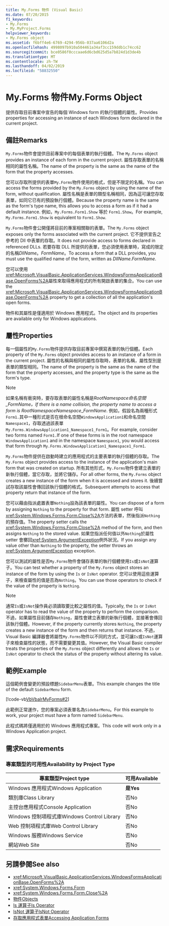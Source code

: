 ```yaml
---
title: My.Forms 物件 (Visual Basic)
ms.date: 07/20/2015
f1_keywords:
- My.Forms
- My.MyProject.Forms
helpviewer_keywords:
- My.Forms object
ms.assetid: f6bff4e6-6769-4294-956b-037aa6106d2a
ms.openlocfilehash: 4998097b910a504461a34af3cc159ddb1c74cc62
ms.sourcegitcommit: bce0586f0cccaae6d6cbd625d5a7b824d1d3de4b
ms.translationtype: MT
ms.contentlocale: zh-TW
ms.lasthandoff: 04/02/2019
ms.locfileid: "58832550"
---
```

# <a name="myforms-object"></a><span data-ttu-id="9056a-102">My.Forms 物件</span><span class="sxs-lookup"><span data-stu-id="9056a-102">My.Forms Object</span></span>
<span data-ttu-id="9056a-103">提供存取目前專案中宣告的每個 Windows form 的執行個體的屬性。</span><span class="sxs-lookup"><span data-stu-id="9056a-103">Provides properties for accessing an instance of each Windows form declared in the current project.</span></span>  
  
## <a name="remarks"></a><span data-ttu-id="9056a-104">備註</span><span class="sxs-lookup"><span data-stu-id="9056a-104">Remarks</span></span>  
 <span data-ttu-id="9056a-105">`My.Forms`物件會提供目前專案中的每個表單的執行個體。</span><span class="sxs-lookup"><span data-stu-id="9056a-105">The `My.Forms` object provides an instance of each form in the current project.</span></span> <span data-ttu-id="9056a-106">屬性存取表單的名稱相同的屬性名稱。</span><span class="sxs-lookup"><span data-stu-id="9056a-106">The name of the property is the same as the name of the form that the property accesses.</span></span>   
  
 <span data-ttu-id="9056a-107">您可以存取所提供的表單`My.Forms`物件使用的格式，但是不限定的名稱。</span><span class="sxs-lookup"><span data-stu-id="9056a-107">You can access the forms provided by the `My.Forms` object by using the name of the form, without qualification.</span></span> <span data-ttu-id="9056a-108">屬性名稱是表單的類型名稱相同，因為這可讓您存取表單，如同它已有的預設執行個體。</span><span class="sxs-lookup"><span data-stu-id="9056a-108">Because the property name is the same as the form's type name, this allows you to access a form as if it had a default instance.</span></span> <span data-ttu-id="9056a-109">例如，`My.Forms.Form1.Show` 等於 `Form1.Show`。</span><span class="sxs-lookup"><span data-stu-id="9056a-109">For example, `My.Forms.Form1.Show` is equivalent to `Form1.Show`.</span></span>  
  
 <span data-ttu-id="9056a-110">`My.Forms`物件會公開僅將目前的專案相關聯的表單。</span><span class="sxs-lookup"><span data-stu-id="9056a-110">The `My.Forms` object exposes only the forms associated with the current project.</span></span> <span data-ttu-id="9056a-111">它不提供宣告之參考的 Dll 中表單的存取。</span><span class="sxs-lookup"><span data-stu-id="9056a-111">It does not provide access to forms declared in referenced DLLs.</span></span> <span data-ttu-id="9056a-112">若要存取 DLL 所提供的表單，您必須使用表單時，寫成的限定的名稱*DllName*。*FormName*。</span><span class="sxs-lookup"><span data-stu-id="9056a-112">To access a form that a DLL provides, you must use the qualified name of the form, written as *DllName*.*FormName*.</span></span>  
  
 <span data-ttu-id="9056a-113">您可以使用<xref:Microsoft.VisualBasic.ApplicationServices.WindowsFormsApplicationBase.OpenForms%2A>屬性來取得應用程式的所有開啟表單的集合。</span><span class="sxs-lookup"><span data-stu-id="9056a-113">You can use the <xref:Microsoft.VisualBasic.ApplicationServices.WindowsFormsApplicationBase.OpenForms%2A> property to get a collection of all the application's open forms.</span></span>  
  
 <span data-ttu-id="9056a-114">物件和其屬性是僅適用於 Windows 應用程式。</span><span class="sxs-lookup"><span data-stu-id="9056a-114">The object and its properties are available only for Windows applications.</span></span>  
  
## <a name="properties"></a><span data-ttu-id="9056a-115">屬性</span><span class="sxs-lookup"><span data-stu-id="9056a-115">Properties</span></span>  
 <span data-ttu-id="9056a-116">每一個屬性的`My.Forms`物件提供存取目前專案中撰寫表單的執行個體。</span><span class="sxs-lookup"><span data-stu-id="9056a-116">Each property of the `My.Forms` object provides access to an instance of a form in the current project.</span></span> <span data-ttu-id="9056a-117">屬性的名稱與相同的屬性存取時，表單的名稱，屬性型別是表單的類型相同。</span><span class="sxs-lookup"><span data-stu-id="9056a-117">The name of the property is the same as the name of the form that the property accesses, and the property type is the same as the form's type.</span></span>  
  
> [!NOTE]
>  <span data-ttu-id="9056a-118">如果名稱有衝突時，要存取表單的屬性名稱是*RootNamespace*_*命名空間*\_*FormName*。</span><span class="sxs-lookup"><span data-stu-id="9056a-118">If there is a name collision, the property name to access a form is *RootNamespace*_*Namespace*\_*FormName*.</span></span> <span data-ttu-id="9056a-119">例如，假設名為兩種形式`Form1.`其中一種形式是否在根命名空間`WindowsApplication1`和命名空間`Namespace1`，存取透過該表單`My.Forms.WindowsApplication1_Namespace1_Form1`。</span><span class="sxs-lookup"><span data-stu-id="9056a-119">For example, consider two forms named `Form1.`If one of these forms is in the root namespace `WindowsApplication1` and in the namespace `Namespace1`, you would access that form through `My.Forms.WindowsApplication1_Namespace1_Form1`.</span></span>  
  
 <span data-ttu-id="9056a-120">`My.Forms`物件提供在啟動時建立的應用程式的主要表單的執行個體的存取。</span><span class="sxs-lookup"><span data-stu-id="9056a-120">The `My.Forms` object provides access to the instance of the application's main form that was created on startup.</span></span> <span data-ttu-id="9056a-121">所有其他形式，`My.Forms`物件會建立表單的新執行個體，當它存取，並將它儲存。</span><span class="sxs-lookup"><span data-stu-id="9056a-121">For all other forms, the `My.Forms` object creates a new instance of the form when it is accessed and stores it.</span></span> <span data-ttu-id="9056a-122">後續嘗試存取該屬性會傳回該執行個體的格式。</span><span class="sxs-lookup"><span data-stu-id="9056a-122">Subsequent attempts to access that property return that instance of the form.</span></span>  
  
 <span data-ttu-id="9056a-123">您可以藉由指派處置表單`Nothing`設為該表單的屬性。</span><span class="sxs-lookup"><span data-stu-id="9056a-123">You can dispose of a form by assigning `Nothing` to the property for that form.</span></span> <span data-ttu-id="9056a-124">屬性 setter 呼叫<xref:System.Windows.Forms.Form.Close%2A>方法的表單，然後指派`Nothing`的預存值。</span><span class="sxs-lookup"><span data-stu-id="9056a-124">The property setter calls the <xref:System.Windows.Forms.Form.Close%2A> method of the form, and then assigns `Nothing` to the stored value.</span></span> <span data-ttu-id="9056a-125">如果您指派任何值以外`Nothing`於屬性 setter 會擲回<xref:System.ArgumentException>例外狀況。</span><span class="sxs-lookup"><span data-stu-id="9056a-125">If you assign any value other than `Nothing` to the property, the setter throws an <xref:System.ArgumentException> exception.</span></span>  
  
 <span data-ttu-id="9056a-126">您可以測試的屬性是否`My.Forms`物件會儲存表單的執行個體使用`Is`或`IsNot`運算子。</span><span class="sxs-lookup"><span data-stu-id="9056a-126">You can test whether a property of the `My.Forms` object stores an instance of the form by using the `Is` or `IsNot` operator.</span></span> <span data-ttu-id="9056a-127">您可以使用這些運算子，來檢查屬性的值是否為`Nothing`。</span><span class="sxs-lookup"><span data-stu-id="9056a-127">You can use those operators to check if the value of the property is `Nothing`.</span></span>  
  
> [!NOTE]
>  <span data-ttu-id="9056a-128">通常`Is`或`IsNot`操作員必須讀取要比較之屬性的值。</span><span class="sxs-lookup"><span data-stu-id="9056a-128">Typically, the `Is` or `IsNot` operator has to read the value of the property to perform the comparison.</span></span> <span data-ttu-id="9056a-129">不過，如果屬性目前儲存`Nothing`，屬性會建立表單的新執行個體，並接著會傳回該執行個體。</span><span class="sxs-lookup"><span data-stu-id="9056a-129">However, if the property currently stores `Nothing`, the property creates a new instance of the form and then returns that instance.</span></span> <span data-ttu-id="9056a-130">不過，Visual Basic 編譯器會將屬性`My.Forms`物件以不同的方式，並可讓`Is`或`IsNot`運算子來檢查屬性的狀態，而不需要變更其值。</span><span class="sxs-lookup"><span data-stu-id="9056a-130">However, the Visual Basic compiler treats the properties of the `My.Forms` object differently and allows the `Is` or `IsNot` operator to check the status of the property without altering its value.</span></span>  
  
## <a name="example"></a><span data-ttu-id="9056a-131">範例</span><span class="sxs-lookup"><span data-stu-id="9056a-131">Example</span></span>  
 <span data-ttu-id="9056a-132">這個範例會變更的預設標題`SidebarMenu`表單。</span><span class="sxs-lookup"><span data-stu-id="9056a-132">This example changes the title of the default `SidebarMenu` form.</span></span>  
  
 [!code-vb[VbVbalrMyForms#2](~/samples/snippets/visualbasic/VS_Snippets_VBCSharp/VbVbalrMyForms/VB/Class1.vb#2)]  
  
 <span data-ttu-id="9056a-133">此範例正常運作，您的專案必須表單名為`SidebarMenu`。</span><span class="sxs-lookup"><span data-stu-id="9056a-133">For this example to work, your project must have a form named `SidebarMenu`.</span></span>  
  
 <span data-ttu-id="9056a-134">此程式碼將僅適用於的 Windows 應用程式專案。</span><span class="sxs-lookup"><span data-stu-id="9056a-134">This code will work only in a Windows Application project.</span></span>  
  
## <a name="requirements"></a><span data-ttu-id="9056a-135">需求</span><span class="sxs-lookup"><span data-stu-id="9056a-135">Requirements</span></span>  
  
### <a name="availability-by-project-type"></a><span data-ttu-id="9056a-136">專案類型的可用性</span><span class="sxs-lookup"><span data-stu-id="9056a-136">Availability by Project Type</span></span>  
  
|<span data-ttu-id="9056a-137">專案類型</span><span class="sxs-lookup"><span data-stu-id="9056a-137">Project type</span></span>|<span data-ttu-id="9056a-138">可用</span><span class="sxs-lookup"><span data-stu-id="9056a-138">Available</span></span>|  
|---|---|  
|<span data-ttu-id="9056a-139">Windows 應用程式</span><span class="sxs-lookup"><span data-stu-id="9056a-139">Windows Application</span></span>|<span data-ttu-id="9056a-140">**是**</span><span class="sxs-lookup"><span data-stu-id="9056a-140">**Yes**</span></span>|  
|<span data-ttu-id="9056a-141">類別庫</span><span class="sxs-lookup"><span data-stu-id="9056a-141">Class Library</span></span>|<span data-ttu-id="9056a-142">否</span><span class="sxs-lookup"><span data-stu-id="9056a-142">No</span></span>|  
|<span data-ttu-id="9056a-143">主控台應用程式</span><span class="sxs-lookup"><span data-stu-id="9056a-143">Console Application</span></span>|<span data-ttu-id="9056a-144">否</span><span class="sxs-lookup"><span data-stu-id="9056a-144">No</span></span>|  
|<span data-ttu-id="9056a-145">Windows 控制項程式庫</span><span class="sxs-lookup"><span data-stu-id="9056a-145">Windows Control Library</span></span>|<span data-ttu-id="9056a-146">否</span><span class="sxs-lookup"><span data-stu-id="9056a-146">No</span></span>|  
|<span data-ttu-id="9056a-147">Web 控制項程式庫</span><span class="sxs-lookup"><span data-stu-id="9056a-147">Web Control Library</span></span>|<span data-ttu-id="9056a-148">否</span><span class="sxs-lookup"><span data-stu-id="9056a-148">No</span></span>|  
|<span data-ttu-id="9056a-149">Windows 服務</span><span class="sxs-lookup"><span data-stu-id="9056a-149">Windows Service</span></span>|<span data-ttu-id="9056a-150">否</span><span class="sxs-lookup"><span data-stu-id="9056a-150">No</span></span>|  
|<span data-ttu-id="9056a-151">網站</span><span class="sxs-lookup"><span data-stu-id="9056a-151">Web Site</span></span>|<span data-ttu-id="9056a-152">否</span><span class="sxs-lookup"><span data-stu-id="9056a-152">No</span></span>|  
  
## <a name="see-also"></a><span data-ttu-id="9056a-153">另請參閱</span><span class="sxs-lookup"><span data-stu-id="9056a-153">See also</span></span>

- <xref:Microsoft.VisualBasic.ApplicationServices.WindowsFormsApplicationBase.OpenForms%2A>
- <xref:System.Windows.Forms.Form>
- <xref:System.Windows.Forms.Form.Close%2A>
- [<span data-ttu-id="9056a-154">物件</span><span class="sxs-lookup"><span data-stu-id="9056a-154">Objects</span></span>](../../../visual-basic/language-reference/objects/index.md)
- [<span data-ttu-id="9056a-155">Is 運算子</span><span class="sxs-lookup"><span data-stu-id="9056a-155">Is Operator</span></span>](../../../visual-basic/language-reference/operators/is-operator.md)
- [<span data-ttu-id="9056a-156">IsNot 運算子</span><span class="sxs-lookup"><span data-stu-id="9056a-156">IsNot Operator</span></span>](../../../visual-basic/language-reference/operators/isnot-operator.md)
- [<span data-ttu-id="9056a-157">存取應用程式表單</span><span class="sxs-lookup"><span data-stu-id="9056a-157">Accessing Application Forms</span></span>](../../../visual-basic/developing-apps/programming/accessing-application-forms.md)
